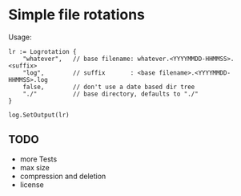 # Simple file rotations

Usage: 

```
lr := Logrotation {
	"whatever",   // base filename: whatever.<YYYYMMDD-HHMMSS>.<suffix>
	"log",        // suffix       : <base filename>.<YYYYMMDD-HHMMSS>.log
	false,        // don't use a date based dir tree
	"./"          // base directory, defaults to "./"
}

log.SetOutput(lr)

```
## TODO

- more Tests
- max size
- compression and deletion
- license

